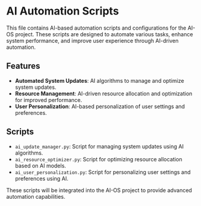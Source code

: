 # AI Automation Scripts

This file contains AI-based automation scripts and configurations for the AI-OS project. These scripts are designed to automate various tasks, enhance system performance, and improve user experience through AI-driven automation.

## Features

- **Automated System Updates**: AI algorithms to manage and optimize system updates.
- **Resource Management**: AI-driven resource allocation and optimization for improved performance.
- **User Personalization**: AI-based personalization of user settings and preferences.

## Scripts

- `ai_update_manager.py`: Script for managing system updates using AI algorithms.
- `ai_resource_optimizer.py`: Script for optimizing resource allocation based on AI models.
- `ai_user_personalization.py`: Script for personalizing user settings and preferences using AI.

These scripts will be integrated into the AI-OS project to provide advanced automation capabilities.
